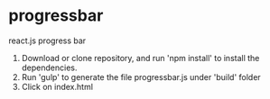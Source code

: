 # progressbar
react.js progress bar

1. Download or clone repository, and run 'npm install' to install the dependencies.
2. Run 'gulp' to generate the file progressbar.js under 'build' folder
3. Click on index.html

